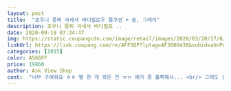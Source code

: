 ```yaml
---
layout: post 
title:  "조우니 뭉찌 극세사 바디필로우 롱쿠션 + 솜, 그레이" 
description: 조우니 뭉찌 극세사 바디필로 ..
date: 2020-09-19 07:34:47 
img: https://static.coupangcdn.com/image/retail/images/2020/03/20/17/8/1634b5b2-90db-46c0-ab6b-b387e814ef3e.jpg 
linkUrl: https://link.coupang.com/re/AFFSDP?lptag=AF3600438&subid=ahnPublicAsk&pageKey=1375988353&itemId=2409264932&vendorItemId=70403826064&traceid=V0-113-996fde77ab3c5dd7 
categories: [1015] 
color: A566FF 
price: 19860 
author: Ask View Shop 
cont:  "너무 구여워요 ㅎㅎ 별 한 개 깎은 건 ㅠㅠ 애가 좀 홀쭉해서... <br/> 그래도 길이와 쿠션감은 적당합니다!<br/>배송도 빠르고 커버의 질도 좋은데 한가지 아쉬운 점은 속에 들어가는 솜의 양이 너무 작아서 쿠션의 느낌이 다른 제품에 비해 덜한 것 같아요.<br/> 솜의 양을 늘려주세요<br/>촉감도 좋고 적당히 말랑말랑한데 귀대고 베면 조금 부시럭 거려요<br/>" 
---
```

